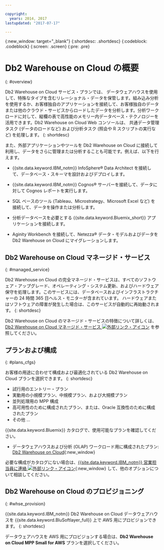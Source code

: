 ```yaml
---

copyright:
  years: 2014, 2017
lastupdated: "2017-07-17"

---
```


<!-- Attribute definitions --> 
{:new_window: target="_blank"}
{:shortdesc: .shortdesc}
{:codeblock: .codeblock}
{:screen: .screen}
{:pre: .pre}

# Db2 Warehouse on Cloud の概要
{: #overview}

Db2 Warehouse on Cloud サービス・プランでは、 データウェアハウスを使用して、特殊なタイプを含むリレーショナル・データを保管します。組み込み分析を使用するか、お客様独自のアプリケーションを接続して、お客様独自のデータまたは他のクラウド・サービスからロードしたデータを分析します。分析ワークロードに対して、縦欄の表で高性能のメモリー内データベース・テクノロジーを活用できます。Db2 Warehouse on Cloud Web コンソールは、
共通データ管理タスク (データのロードなど) および分析タスク (照会や R スクリプトの実行など) を処理します。
{: shortdesc}

また、外部アプリケーションやツールを Db2 Warehouse on Cloud に接続して利用し、データをさらに管理または分析することも可能です。例えば、以下を行えます。
   * {{site.data.keyword.IBM_notm}} InfoSphere® Data Architect を接続して、データベース・スキーマを設計およびデプロイします。
<!--   * Connect Esri ArcGIS to perform geospatial analytics and map publishing with your data. -->
   * {{site.data.keyword.IBM_notm}} Cognos® サーバーを接続して、データに対して Cognos レポートを実行します。
   * SQL ベースのツール (Tableau、Microstrategy、Microsoft Excel など) を接続して、データを操作または分析します。
   * 分析データベースを必要とする {{site.data.keyword.Bluemix_short}} アプリケーションを接続します。

   * Aginity Workbench を接続して、Netezza® データ・モデルおよびデータを Db2 Warehouse on Cloud にマイグレーションします。

## Db2 Warehouse on Cloud マネージド・サービス
{: #managed_service}

Db2 Warehouse on Cloud の完全マネージド・サービスは、すべてのソフトウェア・アップグレード、オペレーティング・システム更新、およびハードウェア保守を処理します。このサービスには、データベースおよびインフラストラクチャーの 24 時間 365 日ヘルス・モニターが含まれています。
ハードウェアまたはソフトウェアの障害が発生した場合は、このサービスが自動的に再始動されます。
{: shortdesc}

Db2 Warehouse on Cloud のマネージド・サービスの特徴について詳しくは、[Db2 Warehouse on Cloud マネージド・サービス ![外部リンク・アイコン](../../icons/launch-glyph.svg "外部リンク・アイコン")](https://www.ibm.com/support/knowledgecenter/SS6NHC/com.ibm.swg.im.dashdb.doc/managed_service.html "外部リンク・アイコン") を参照してください。

## プランおよび構成
{: #plans_cfgs}

お客様の用途に合わせて構成および最適化されている Db2 Warehouse on Cloud プランを選択できます。
{: shortdesc}

   * 試行用のエントリー・プラン
   * 実動用の小規模プラン、中規模プラン、および大規模プラン
   * 並列処理用の MPP 構成
   * 高可用性のために構成されたプラン、または、Oracle 互換性のために構成されたプラン
   * その他 ...

{{site.data.keyword.Bluemix}} カタログで、使用可能なプランを確認してください。
   * データウェアハウスおよび分析 (OLAP) ワークロード用に構成されたプラン: [Db2 Warehouse on Cloud](https://console.ng.bluemix.net/catalog/services/dashdb-for-analytics){:new_window}
<!--   * Plans configured for high-speed, transactional processing (OLTP): [{{site.data.keyword.dashdbshort_notm}} for Transactions](https://console.ng.bluemix.net/catalog/services/dashdb-for-transactions-sql-database){:new_window} -->

必要な構成がカタログにない場合は、[{{site.data.keyword.IBM_notm}} 営業担当員に連絡 ![外部リンク・アイコン](../../icons/launch-glyph.svg "外部リンク・アイコン")](https://www.ibm.com/connect/ibm/us/en/?lnk=fcw "外部リンク・アイコン"){:new_window} して、他のオプションについて相談してください。

## Db2 Warehouse on Cloud のプロビジョニング
{: #whse_provision}

{{site.data.keyword.IBM_notm}} Db2 Warehouse on Cloud データウェアハウスを {{site.data.keyword.BluSoftlayer_full}} 上で AWS 用にプロビジョンできます。
{: shortdesc}

データウェアハウスを AWS 用にプロビジョンする場合は、**Db2 Warehouse on Cloud MPP Small for AWS** プランを選択してください。

<!-- If you want to have the data warehouse provisioned for AWS, select the **{{site.data.keyword.IBM_notm}} {{site.data.keyword.dashdbshort_notm}} for Analytics MPP Small for AWS** plan. -->

<!-- ##dashDB for Transactions
{: #dashDB_tr}

In the {{site.data.keyword.dashdbshort_notm}} for Transactions plans, use the {{site.data.keyword.dashdbshort_notm}} relational database for online transaction processing. You can connect new or existing applications, and you can begin processing transactions and storing your data. With DB2® and Oracle compatibility, you can connect small or large applications and benefit from a managed enterprise-class database system. You can leverage the {{site.data.keyword.dashdbshort_notm}} for Transactions web console to manage users, load data, and get connection information.
{: shortdesc} -->

<!-- ##dashDB web console overview
{: #console_overview}

You can manage your {{site.data.keyword.dashdbshort_notm}} database, analyze your data, and monitor sensitive data with the {{site.data.keyword.dashdbshort_notm}} web console accessible from {{site.data.keyword.Bluemix_notm}}.
{: shortdesc}

Open the web console by clicking the service tile on your application overview page, and then click **Open**.

Single sign-on authentication connects you directly to the web console. You can access connection information from the web console, and the **Downloads** page includes links to client drivers for accessing {{site.data.keyword.dashdbshort_notm}} from remote applications. You can also access sample data and reports.

###Sensitive data reporting

The {{site.data.keyword.dashdbshort_notm}} web console includes a sensitive data reporting feature that detects and monitors sensitive objects in the {{site.data.keyword.dashdbshort_notm}} data warehouse, such as credit card numbers and US Social Security numbers.

To run and view reports that identify columns that contain sensitive data and provide information about connections and activities that access the sensitive data, select **Monitor &gt; Sensitive Data** in the web console. -->


<!-- ##IBM Analytics Services
{: #analytics_services}

For more information about {{site.data.keyword.IBM_notm}} analytics services and finding your local services representative, see: [{{site.data.keyword.IBM_notm}} Analytics Services ![External link icon](../../icons/launch-glyph.svg "External link icon")](http://www.ibm.com/software/data/services/).
{: shortdesc} -->














